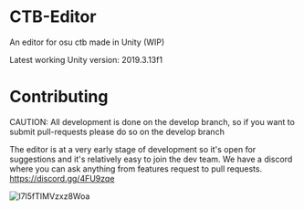 # CTB-Editor
An editor for osu ctb made in Unity (WIP)

Latest working Unity version: 2019.3.13f1

# Contributing
CAUTION: All development is done on the develop branch, so if you want to submit pull-requests please do so on the develop branch

The editor is at a very early stage of development so it's open for suggestions and it's relatively easy to join the dev team.
We have a discord where you can ask anything from features request to pull requests.
https://discord.gg/4FU9zqe

![l7l5fTIMVzxz8Woa](https://user-images.githubusercontent.com/4441805/219961190-7baed2b4-be31-4ac7-ac12-c4bf1175de7a.gif)
